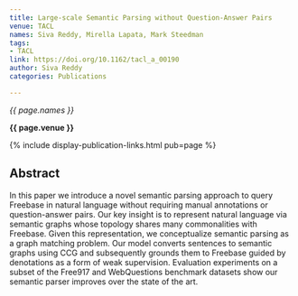 ```yaml
---
title: Large-scale Semantic Parsing without Question-Answer Pairs
venue: TACL
names: Siva Reddy, Mirella Lapata, Mark Steedman
tags:
- TACL
link: https://doi.org/10.1162/tacl_a_00190
author: Siva Reddy
categories: Publications

---
```


*{{ page.names }}*

**{{ page.venue }}**

{% include display-publication-links.html pub=page %}

## Abstract

In this paper we introduce a novel semantic parsing approach to query Freebase in natural language without requiring manual annotations or question-answer pairs. Our key insight is to represent natural language via semantic graphs whose topology shares many commonalities with Freebase. Given this representation, we conceptualize semantic parsing as a graph matching problem. Our model converts sentences to semantic graphs using CCG and subsequently grounds them to Freebase guided by denotations as a form of weak supervision. Evaluation experiments on a subset of the Free917 and WebQuestions benchmark datasets show our semantic parser improves over the state of the art.
